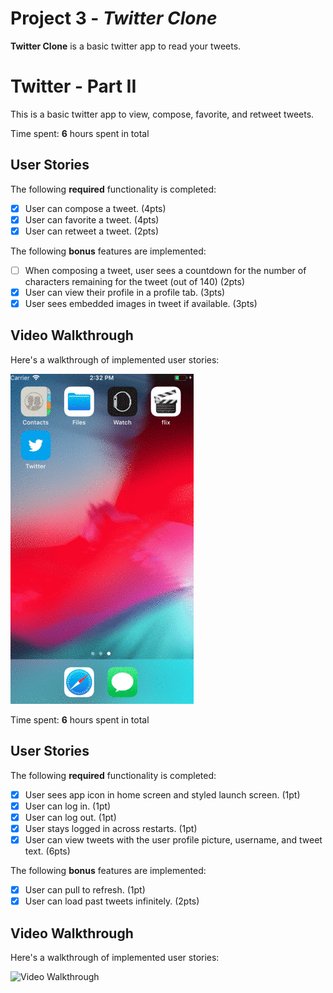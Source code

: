# Project 3 - *Twitter Clone*

**Twitter Clone** is a basic twitter app to read your tweets.

# Twitter - Part II

This is a basic twitter app to view, compose, favorite, and retweet tweets.

Time spent: **6** hours spent in total

## User Stories

The following **required** functionality is completed:

- [x] User can compose a tweet. (4pts)
- [x] User can favorite a tweet. (4pts)
- [x] User can retweet a tweet. (2pts)

The following **bonus** features are implemented:

- [ ] When composing a tweet, user sees a countdown for the number of characters remaining for the tweet (out of 140) (2pts)
- [x] User can view their profile in a profile tab. (3pts)
- [x] User sees embedded images in tweet if available. (3pts)

## Video Walkthrough

Here's a walkthrough of implemented user stories:

<img src='https://raw.githubusercontent.com/mongeo/twitter/master/y5eOOtCUkg.gif' title='Video Walkthrough' width='' alt='Video Walkthrough' />

Time spent: **6** hours spent in total

## User Stories

The following **required** functionality is completed:

- [x] User sees app icon in home screen and styled launch screen. (1pt)
- [x] User can log in. (1pt)
- [x] User can log out. (1pt)
- [x] User stays logged in across restarts. (1pt)
- [x] User can view tweets with the user profile picture, username, and tweet text. (6pts)

The following **bonus** features are implemented:

- [x] User can pull to refresh. (1pt)
- [x] User can load past tweets infinitely. (2pts)

## Video Walkthrough

Here's a walkthrough of implemented user stories:

<img src='http://g.recordit.co/VW7M5AUdfl.gif' title='Video Walkthrough' width='' alt='Video Walkthrough' />

